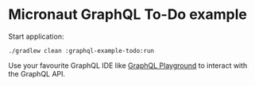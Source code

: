 # Micronaut GraphQL To-Do example

Start application:

    ./gradlew clean :graphql-example-todo:run

Use your favourite GraphQL IDE like [GraphQL Playground](https://github.com/prisma/graphql-playground) to interact with the GraphQL API.
